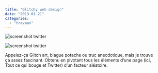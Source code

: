 ```yaml
---
title: "Glitchy web design"
date: "2013-01-21"
categories:
  - "travaux"
---
```


![screenshot twitter](/blog/assets/images/tumblr_mgyniqmRhc1s2ha81o1_12801.png)

![screenshot twitter](/blog/assets/images/tumblr_mgyniqmRhc1s2ha81o2_12801.png)

Appelez-ça Glitch art, blague potache ou truc anecdotique, mais je trouve ça assez fascinant. Obtenu en pivotant tous les éléments d’une page (ici, Tout ce qui bouge et Twitter) d’un facteur aléatoire.
